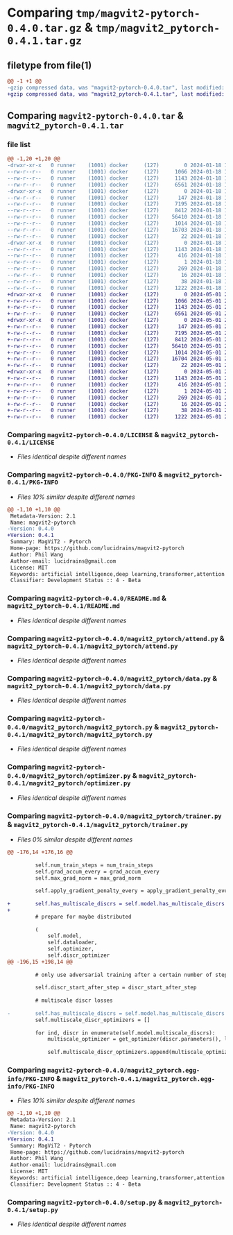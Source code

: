 # Comparing `tmp/magvit2-pytorch-0.4.0.tar.gz` & `tmp/magvit2_pytorch-0.4.1.tar.gz`

## filetype from file(1)

```diff
@@ -1 +1 @@
-gzip compressed data, was "magvit2-pytorch-0.4.0.tar", last modified: Thu Jan 18 16:14:07 2024, max compression
+gzip compressed data, was "magvit2_pytorch-0.4.1.tar", last modified: Wed May  1 23:11:17 2024, max compression
```

## Comparing `magvit2-pytorch-0.4.0.tar` & `magvit2_pytorch-0.4.1.tar`

### file list

```diff
@@ -1,20 +1,20 @@
-drwxr-xr-x   0 runner    (1001) docker     (127)        0 2024-01-18 16:14:07.069565 magvit2-pytorch-0.4.0/
--rw-r--r--   0 runner    (1001) docker     (127)     1066 2024-01-18 16:13:58.000000 magvit2-pytorch-0.4.0/LICENSE
--rw-r--r--   0 runner    (1001) docker     (127)     1143 2024-01-18 16:14:07.069565 magvit2-pytorch-0.4.0/PKG-INFO
--rw-r--r--   0 runner    (1001) docker     (127)     6561 2024-01-18 16:13:58.000000 magvit2-pytorch-0.4.0/README.md
-drwxr-xr-x   0 runner    (1001) docker     (127)        0 2024-01-18 16:14:07.065565 magvit2-pytorch-0.4.0/magvit2_pytorch/
--rw-r--r--   0 runner    (1001) docker     (127)      147 2024-01-18 16:13:58.000000 magvit2-pytorch-0.4.0/magvit2_pytorch/__init__.py
--rw-r--r--   0 runner    (1001) docker     (127)     7195 2024-01-18 16:13:58.000000 magvit2-pytorch-0.4.0/magvit2_pytorch/attend.py
--rw-r--r--   0 runner    (1001) docker     (127)     8412 2024-01-18 16:13:58.000000 magvit2-pytorch-0.4.0/magvit2_pytorch/data.py
--rw-r--r--   0 runner    (1001) docker     (127)    56410 2024-01-18 16:13:58.000000 magvit2-pytorch-0.4.0/magvit2_pytorch/magvit2_pytorch.py
--rw-r--r--   0 runner    (1001) docker     (127)     1014 2024-01-18 16:13:58.000000 magvit2-pytorch-0.4.0/magvit2_pytorch/optimizer.py
--rw-r--r--   0 runner    (1001) docker     (127)    16703 2024-01-18 16:13:58.000000 magvit2-pytorch-0.4.0/magvit2_pytorch/trainer.py
--rw-r--r--   0 runner    (1001) docker     (127)       22 2024-01-18 16:13:58.000000 magvit2-pytorch-0.4.0/magvit2_pytorch/version.py
-drwxr-xr-x   0 runner    (1001) docker     (127)        0 2024-01-18 16:14:07.069565 magvit2-pytorch-0.4.0/magvit2_pytorch.egg-info/
--rw-r--r--   0 runner    (1001) docker     (127)     1143 2024-01-18 16:14:07.000000 magvit2-pytorch-0.4.0/magvit2_pytorch.egg-info/PKG-INFO
--rw-r--r--   0 runner    (1001) docker     (127)      416 2024-01-18 16:14:07.000000 magvit2-pytorch-0.4.0/magvit2_pytorch.egg-info/SOURCES.txt
--rw-r--r--   0 runner    (1001) docker     (127)        1 2024-01-18 16:14:07.000000 magvit2-pytorch-0.4.0/magvit2_pytorch.egg-info/dependency_links.txt
--rw-r--r--   0 runner    (1001) docker     (127)      269 2024-01-18 16:14:07.000000 magvit2-pytorch-0.4.0/magvit2_pytorch.egg-info/requires.txt
--rw-r--r--   0 runner    (1001) docker     (127)       16 2024-01-18 16:14:07.000000 magvit2-pytorch-0.4.0/magvit2_pytorch.egg-info/top_level.txt
--rw-r--r--   0 runner    (1001) docker     (127)       38 2024-01-18 16:14:07.069565 magvit2-pytorch-0.4.0/setup.cfg
--rw-r--r--   0 runner    (1001) docker     (127)     1222 2024-01-18 16:13:58.000000 magvit2-pytorch-0.4.0/setup.py
+drwxr-xr-x   0 runner    (1001) docker     (127)        0 2024-05-01 23:11:17.407495 magvit2_pytorch-0.4.1/
+-rw-r--r--   0 runner    (1001) docker     (127)     1066 2024-05-01 23:11:13.000000 magvit2_pytorch-0.4.1/LICENSE
+-rw-r--r--   0 runner    (1001) docker     (127)     1143 2024-05-01 23:11:17.407495 magvit2_pytorch-0.4.1/PKG-INFO
+-rw-r--r--   0 runner    (1001) docker     (127)     6561 2024-05-01 23:11:13.000000 magvit2_pytorch-0.4.1/README.md
+drwxr-xr-x   0 runner    (1001) docker     (127)        0 2024-05-01 23:11:17.403495 magvit2_pytorch-0.4.1/magvit2_pytorch/
+-rw-r--r--   0 runner    (1001) docker     (127)      147 2024-05-01 23:11:13.000000 magvit2_pytorch-0.4.1/magvit2_pytorch/__init__.py
+-rw-r--r--   0 runner    (1001) docker     (127)     7195 2024-05-01 23:11:13.000000 magvit2_pytorch-0.4.1/magvit2_pytorch/attend.py
+-rw-r--r--   0 runner    (1001) docker     (127)     8412 2024-05-01 23:11:13.000000 magvit2_pytorch-0.4.1/magvit2_pytorch/data.py
+-rw-r--r--   0 runner    (1001) docker     (127)    56410 2024-05-01 23:11:13.000000 magvit2_pytorch-0.4.1/magvit2_pytorch/magvit2_pytorch.py
+-rw-r--r--   0 runner    (1001) docker     (127)     1014 2024-05-01 23:11:13.000000 magvit2_pytorch-0.4.1/magvit2_pytorch/optimizer.py
+-rw-r--r--   0 runner    (1001) docker     (127)    16704 2024-05-01 23:11:13.000000 magvit2_pytorch-0.4.1/magvit2_pytorch/trainer.py
+-rw-r--r--   0 runner    (1001) docker     (127)       22 2024-05-01 23:11:13.000000 magvit2_pytorch-0.4.1/magvit2_pytorch/version.py
+drwxr-xr-x   0 runner    (1001) docker     (127)        0 2024-05-01 23:11:17.407495 magvit2_pytorch-0.4.1/magvit2_pytorch.egg-info/
+-rw-r--r--   0 runner    (1001) docker     (127)     1143 2024-05-01 23:11:17.000000 magvit2_pytorch-0.4.1/magvit2_pytorch.egg-info/PKG-INFO
+-rw-r--r--   0 runner    (1001) docker     (127)      416 2024-05-01 23:11:17.000000 magvit2_pytorch-0.4.1/magvit2_pytorch.egg-info/SOURCES.txt
+-rw-r--r--   0 runner    (1001) docker     (127)        1 2024-05-01 23:11:17.000000 magvit2_pytorch-0.4.1/magvit2_pytorch.egg-info/dependency_links.txt
+-rw-r--r--   0 runner    (1001) docker     (127)      269 2024-05-01 23:11:17.000000 magvit2_pytorch-0.4.1/magvit2_pytorch.egg-info/requires.txt
+-rw-r--r--   0 runner    (1001) docker     (127)       16 2024-05-01 23:11:17.000000 magvit2_pytorch-0.4.1/magvit2_pytorch.egg-info/top_level.txt
+-rw-r--r--   0 runner    (1001) docker     (127)       38 2024-05-01 23:11:17.407495 magvit2_pytorch-0.4.1/setup.cfg
+-rw-r--r--   0 runner    (1001) docker     (127)     1222 2024-05-01 23:11:13.000000 magvit2_pytorch-0.4.1/setup.py
```

### Comparing `magvit2-pytorch-0.4.0/LICENSE` & `magvit2_pytorch-0.4.1/LICENSE`

 * *Files identical despite different names*

### Comparing `magvit2-pytorch-0.4.0/PKG-INFO` & `magvit2_pytorch-0.4.1/PKG-INFO`

 * *Files 10% similar despite different names*

```diff
@@ -1,10 +1,10 @@
 Metadata-Version: 2.1
 Name: magvit2-pytorch
-Version: 0.4.0
+Version: 0.4.1
 Summary: MagViT2 - Pytorch
 Home-page: https://github.com/lucidrains/magvit2-pytorch
 Author: Phil Wang
 Author-email: lucidrains@gmail.com
 License: MIT
 Keywords: artificial intelligence,deep learning,transformer,attention mechanisms,generative video model
 Classifier: Development Status :: 4 - Beta
```

### Comparing `magvit2-pytorch-0.4.0/README.md` & `magvit2_pytorch-0.4.1/README.md`

 * *Files identical despite different names*

### Comparing `magvit2-pytorch-0.4.0/magvit2_pytorch/attend.py` & `magvit2_pytorch-0.4.1/magvit2_pytorch/attend.py`

 * *Files identical despite different names*

### Comparing `magvit2-pytorch-0.4.0/magvit2_pytorch/data.py` & `magvit2_pytorch-0.4.1/magvit2_pytorch/data.py`

 * *Files identical despite different names*

### Comparing `magvit2-pytorch-0.4.0/magvit2_pytorch/magvit2_pytorch.py` & `magvit2_pytorch-0.4.1/magvit2_pytorch/magvit2_pytorch.py`

 * *Files identical despite different names*

### Comparing `magvit2-pytorch-0.4.0/magvit2_pytorch/optimizer.py` & `magvit2_pytorch-0.4.1/magvit2_pytorch/optimizer.py`

 * *Files identical despite different names*

### Comparing `magvit2-pytorch-0.4.0/magvit2_pytorch/trainer.py` & `magvit2_pytorch-0.4.1/magvit2_pytorch/trainer.py`

 * *Files 0% similar despite different names*

```diff
@@ -176,14 +176,16 @@
 
         self.num_train_steps = num_train_steps
         self.grad_accum_every = grad_accum_every
         self.max_grad_norm = max_grad_norm
 
         self.apply_gradient_penalty_every = apply_gradient_penalty_every
 
+        self.has_multiscale_discrs = self.model.has_multiscale_discrs
+
         # prepare for maybe distributed
 
         (
             self.model,
             self.dataloader,
             self.optimizer,
             self.discr_optimizer
@@ -196,15 +198,14 @@
 
         # only use adversarial training after a certain number of steps
 
         self.discr_start_after_step = discr_start_after_step
 
         # multiscale discr losses
 
-        self.has_multiscale_discrs = self.model.has_multiscale_discrs
         self.multiscale_discr_optimizers = []
 
         for ind, discr in enumerate(self.model.multiscale_discrs):
             multiscale_optimizer = get_optimizer(discr.parameters(), lr = learning_rate, **optimizer_kwargs)
 
             self.multiscale_discr_optimizers.append(multiscale_optimizer)
```

### Comparing `magvit2-pytorch-0.4.0/magvit2_pytorch.egg-info/PKG-INFO` & `magvit2_pytorch-0.4.1/magvit2_pytorch.egg-info/PKG-INFO`

 * *Files 10% similar despite different names*

```diff
@@ -1,10 +1,10 @@
 Metadata-Version: 2.1
 Name: magvit2-pytorch
-Version: 0.4.0
+Version: 0.4.1
 Summary: MagViT2 - Pytorch
 Home-page: https://github.com/lucidrains/magvit2-pytorch
 Author: Phil Wang
 Author-email: lucidrains@gmail.com
 License: MIT
 Keywords: artificial intelligence,deep learning,transformer,attention mechanisms,generative video model
 Classifier: Development Status :: 4 - Beta
```

### Comparing `magvit2-pytorch-0.4.0/setup.py` & `magvit2_pytorch-0.4.1/setup.py`

 * *Files identical despite different names*

